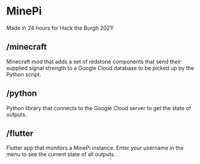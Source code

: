 # MinePi

Made in 24 hours for Hack the Burgh 2021!

## /minecraft

Minecraft mod that adds a set of redstone components that send their supplied signal strength to a Google Cloud database to be picked up by the Python script.

## /python

Python library that connects to the Google Cloud server to get the state of outputs.

## /flutter

Flutter app that monitors a MinePi instance. Enter your username in the menu to see the current state of all outputs.
